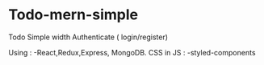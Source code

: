 # Todo-mern-simple
Todo Simple width Authenticate ( login/register)

Using :
-React,Redux,Express, MongoDB.
CSS in JS :
-styled-components

